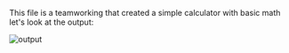 This file is a teamworking that created a simple calculator with basic math let's look at the output:

![output](https://user-images.githubusercontent.com/103545728/184148533-85804752-c4d0-4fc4-ac66-ccaa72da0a51.png)
